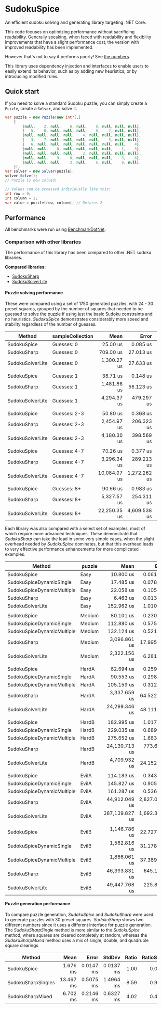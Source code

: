 # SudokuSpice

An efficient sudoku solving and generating library targeting .NET Core.

This code focuses on optimizing performance without sacrificing readability. Generally speaking,
when faced with readability and flexibility improvements that have a slight performance cost, the
version with improved readability has been implemented.

However that's not to say it performs poorly! See [the numbers](#Performance).

This library uses dependency injection and interfaces to enable users to easily extend its
behavior, such as by adding new heuristics, or by introducing modified rules.

## Quick start

If you need to solve a standard Sudoku puzzle, you can simply create a `Puzzle`, create a `Solver`,
and solve it.

```csharp
var puzzle = new Puzzle(new int?[,]
    {
        {null,    2, null,    6, null,    8, null, null, null},
        {   5,    8, null, null, null,    9,    7, null, null},
        {null, null, null, null,    4, null, null, null, null},
        {   3,    7, null, null, null, null,    5, null, null},
        {   6, null, null, null, null, null, null, null,    4},
        {null, null,    8, null, null, null, null,    1,    3},
        {null, null, null, null,    2, null, null, null, null},
        {null, null,    9,    8, null, null, null,    3,    6},
        {null, null, null,    3, null,    6, null,    9, null},
    });
var solver = new Solver(puzzle);
solver.Solve();
// Puzzle is now solved!

// Values can be accessed individually like this:
int row = 0;
int column = 1;
var value = puzzle[row, column]; // Returns 2
```

## Performance

All benchmarks were run using [BenchmarkDotNet](https://benchmarkdotnet.org/articles/overview.html).

### Comparison with other libraries

The performance of this library has been compared to other .NET sudoku libraries.

**Compared libraries:**

* [SudokuSharp](https://github.com/BenjaminChambers/SudokuSharp)
* [SudokuSolverLite](https://github.com/zhiliangxu/SudokuSolver)

#### Puzzle solving performance

These were compared using a set of 1750 generated puzzles, with 24 - 30 preset squares, grouped
by the number of squares that needed to be guessed to solve the puzzle if using just the basic
Sudoku constraints and no heuristics. *SudokuSpice* demonstrates considerably more speed and
stability regardless of the number of guesses.

|           Method | sampleCollection |         Mean |        Error |        StdDev |       Median |  Ratio | RatioSD |
|----------------- |----------------- |-------------:|-------------:|--------------:|-------------:|-------:|--------:|
|      SudokuSpice |       Guesses: 0 |     25.00 us |     0.085 us |      0.071 us |     25.00 us |   1.00 |    0.00 |
|      SudokuSharp |       Guesses: 0 |    709.00 us |    27.013 us |     79.647 us |    701.11 us |  27.43 |    2.66 |
| SudokuSolverLite |       Guesses: 0 |  1,300.27 us |    27.633 us |     81.475 us |  1,290.03 us |  52.21 |    3.29 |
|                  |                  |              |              |               |              |        |         |
|      SudokuSpice |       Guesses: 1 |     38.71 us |     0.148 us |      0.138 us |     38.67 us |   1.00 |    0.00 |
|      SudokuSharp |       Guesses: 1 |  1,481.86 us |    56.123 us |    165.479 us |  1,488.57 us |  38.29 |    4.89 |
| SudokuSolverLite |       Guesses: 1 |  4,294.37 us |   479.297 us |  1,390.527 us |  4,286.78 us | 105.17 |   27.35 |
|                  |                  |              |              |               |              |        |         |
|      SudokuSpice |     Guesses: 2-3 |     50.80 us |     0.368 us |      0.344 us |     50.80 us |   1.00 |    0.00 |
|      SudokuSharp |     Guesses: 2-3 |  2,454.97 us |   206.323 us |    608.348 us |  2,398.61 us |  49.75 |    9.34 |
| SudokuSolverLite |     Guesses: 2-3 |  4,180.30 us |   398.569 us |  1,162.644 us |  3,845.99 us |  79.28 |   24.93 |
|                  |                  |              |              |               |              |        |         |
|      SudokuSpice |     Guesses: 4-7 |     70.26 us |     0.377 us |      0.353 us |     70.13 us |   1.00 |    0.00 |
|      SudokuSharp |     Guesses: 4-7 |  3,296.34 us |   289.213 us |    852.750 us |  3,252.51 us |  52.05 |    9.55 |
| SudokuSolverLite |     Guesses: 4-7 | 10,084.97 us | 1,272.262 us |  3,731.324 us |  9,882.79 us | 136.87 |   52.80 |
|                  |                  |              |              |               |              |        |         |
|      SudokuSpice |      Guesses: 8+ |     90.66 us |     0.983 us |      0.920 us |     90.67 us |   1.00 |    0.00 |
|      SudokuSharp |      Guesses: 8+ |  5,327.57 us |   254.311 us |    749.842 us |  5,226.59 us |  56.97 |    7.24 |
| SudokuSolverLite |      Guesses: 8+ | 22,250.35 us | 4,609.538 us | 13,518.978 us | 19,216.59 us | 205.14 |  130.03 |

Each library was also compared with a select set of examples, most of which require more advanced
techniques. These demonstrate that *SudokuSharp* can take the lead in some very simple cases, when
the slight overhead needed by *SudokuSpice* dominates, but that this overhead leads to very
effective performance enhancements for more complicated examples.

|                     Method | puzzle |           Mean |         Error |        StdDev |    Ratio | RatioSD |
|--------------------------- |------- |---------------:|--------------:|--------------:|---------:|--------:|
|                SudokuSpice |   Easy |      10.800 us |     0.0617 us |     0.0547 us |     1.00 |    0.00 |
|   SudokuSpiceDynamicSingle |   Easy |      17.485 us |     0.0788 us |     0.0698 us |     1.62 |    0.01 |
| SudokuSpiceDynamicMultiple |   Easy |      22.058 us |     0.1055 us |     0.0935 us |     2.04 |    0.01 |
|                SudokuSharp |   Easy |       6.463 us |     0.0132 us |     0.0123 us |     0.60 |    0.00 |
|           SudokuSolverLite |   Easy |     152.962 us |     1.0108 us |     0.9455 us |    14.15 |    0.10 |
|                            |        |                |               |               |          |         |
|                SudokuSpice | Medium |      80.101 us |     0.2304 us |     0.1924 us |     1.00 |    0.00 |
|   SudokuSpiceDynamicSingle | Medium |     112.880 us |     0.5757 us |     0.4808 us |     1.41 |    0.01 |
| SudokuSpiceDynamicMultiple | Medium |     132.124 us |     0.5214 us |     0.4877 us |     1.65 |    0.01 |
|                SudokuSharp | Medium |   3,096.861 us |    17.9954 us |    15.9525 us |    38.64 |    0.22 |
|           SudokuSolverLite | Medium |   2,322.156 us |     6.2815 us |     5.8758 us |    29.00 |    0.09 |
|                            |        |                |               |               |          |         |
|                SudokuSpice |  HardA |      62.694 us |     0.2599 us |     0.2432 us |     1.00 |    0.00 |
|   SudokuSpiceDynamicSingle |  HardA |      90.553 us |     0.2985 us |     0.2792 us |     1.44 |    0.01 |
| SudokuSpiceDynamicMultiple |  HardA |     105.159 us |     0.3129 us |     0.2927 us |     1.68 |    0.01 |
|                SudokuSharp |  HardA |   3,337.659 us |    64.5223 us |    83.8972 us |    52.92 |    1.44 |
|           SudokuSolverLite |  HardA |  24,299.346 us |    48.1113 us |    42.6494 us |   387.66 |    1.41 |
|                            |        |                |               |               |          |         |
|                SudokuSpice |  HardB |     182.995 us |     1.0175 us |     0.9518 us |     1.00 |    0.00 |
|   SudokuSpiceDynamicSingle |  HardB |     229.035 us |     0.6892 us |     0.6446 us |     1.25 |    0.01 |
| SudokuSpiceDynamicMultiple |  HardB |     275.652 us |     1.6837 us |     1.4926 us |     1.51 |    0.01 |
|                SudokuSharp |  HardB |  24,130.713 us |   773.6002 us | 2,268.8353 us |   127.55 |   14.89 |
|           SudokuSolverLite |  HardB |   4,709.932 us |    24.1520 us |    20.1680 us |    25.72 |    0.20 |
|                            |        |                |               |               |          |         |
|                SudokuSpice |  EvilA |     114.183 us |     0.3430 us |     0.3208 us |     1.00 |    0.00 |
|   SudokuSpiceDynamicSingle |  EvilA |     145.827 us |     0.9058 us |     0.8030 us |     1.28 |    0.01 |
| SudokuSpiceDynamicMultiple |  EvilA |     161.287 us |     0.5366 us |     0.5019 us |     1.41 |    0.01 |
|                SudokuSharp |  EvilA |  44,912.049 us | 2,827.0948 us | 8,335.7527 us |   382.90 |   46.80 |
|           SudokuSolverLite |  EvilA | 387,139.827 us | 1,692.3841 us | 1,583.0571 us | 3,390.54 |   17.20 |
|                            |        |                |               |               |          |         |
|                SudokuSpice |  EvilB |   1,146.786 us |    22.7274 us |    27.9113 us |     1.00 |    0.00 |
|   SudokuSpiceDynamicSingle |  EvilB |   1,562.816 us |    31.1789 us |    29.1647 us |     1.36 |    0.05 |
| SudokuSpiceDynamicMultiple |  EvilB |   1,886.061 us |    37.3895 us |    63.4901 us |     1.65 |    0.09 |
|                SudokuSharp |  EvilB |  46,393.831 us |   645.1314 us |   603.4563 us |    40.38 |    1.02 |
|           SudokuSolverLite |  EvilB |  49,447.768 us |   225.8081 us |   211.2210 us |    43.04 |    0.97 |

#### Puzzle generation performance

To compare puzzle generation, *SudokuSpice* and *SudokuSharp* were used to generate puzzles with 30
preset squares. *SudokuSharp* shows two different numbers since it uses a different interface for
puzzle generation. The *SudokuSharpSingle* method is more similar to the *SudokuSpice* method,
where squares are cleared completely at random, whereas the *SudokuSharpMixed* method uses a mix of
single, double, and quadruple square clearings.

|             Method |      Mean |     Error |    StdDev | Ratio | RatioSD |
|------------------- |----------:|----------:|----------:|------:|--------:|
|        SudokuSpice |  1.676 ms | 0.0147 ms | 0.0137 ms |  1.00 |    0.00 |
| SudokuSharpSingles | 13.467 ms | 0.5075 ms | 1.4964 ms |  8.59 |    0.97 |
|   SudokuSharpMixed |  6.702 ms | 0.2146 ms | 0.6327 ms |  4.02 |    0.43 |

